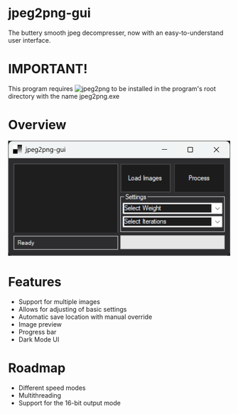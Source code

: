 # jpeg2png-gui
The buttery smooth jpeg decompresser, now with an easy-to-understand user interface.

# IMPORTANT!
This program requires ![jpeg2png](https://github.com/victorvde/jpeg2png/releases/latest) to be installed in the program's root directory with the name jpeg2png.exe

# Overview
![alt text](https://github.com/reynadotpdf/jpeg2png-gui/blob/master/Picture1.png?raw=true)

# Features
* Support for multiple images
* Allows for adjusting of basic settings
* Automatic save location with manual override
* Image preview
* Progress bar
* Dark Mode UI

# Roadmap
* Different speed modes
* Multithreading
* Support for the 16-bit output mode

